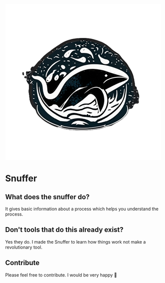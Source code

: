 ![Snuffer](https://raw.githubusercontent.com/MARIUCHINAS/Snuffer/master/Snuffer/Resources/Untitled%20%281%29%20%281%29.png)
# Snuffer

## What does the snuffer do?
It gives basic information about a process which helps you understand the process.

## Don't tools that do this already exist?
Yes they do. I made the Snuffer to learn how things work not make a revolutionary tool.

## Contribute
Please feel free to contribute. I would be very happy 🙂
